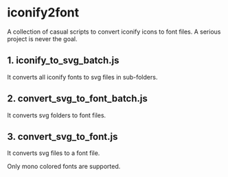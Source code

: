 # iconify2font
A collection of casual scripts to convert iconify icons to font files. A serious project is never the goal.

## 1. iconify_to_svg_batch.js
It converts all iconify fonts to svg files in sub-folders. 

## 2. convert_svg_to_font_batch.js
It converts svg folders to font files.

## 3. convert_svg_to_font.js
It converts svg files to a font file.

Only mono colored fonts are supported.

